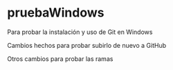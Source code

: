 # pruebaWindows
Para probar la instalación y uso de Git en Windows

Cambios hechos para probar subirlo de nuevo a GitHub

Otros cambios para probar las ramas
